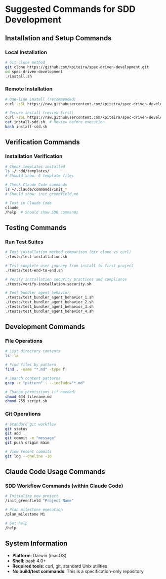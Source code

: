# Suggested Commands for SDD Development

## Installation and Setup Commands

### Local Installation
```bash
# Git clone method
git clone https://github.com/kpiteira/spec-driven-development.git
cd spec-driven-development
./install.sh
```

### Remote Installation  
```bash
# One-line install (recommended)
curl -sSL https://raw.githubusercontent.com/kpiteira/spec-driven-development/main/remote-install.sh | bash

# Secure install (review first)
curl -sSL https://raw.githubusercontent.com/kpiteira/spec-driven-development/main/remote-install.sh -o install-sdd.sh
cat install-sdd.sh  # Review before execution
bash install-sdd.sh
```

## Verification Commands

### Installation Verification
```bash
# Check templates installed
ls ~/.sdd/templates/
# Should show: 6 template files

# Check Claude Code commands
ls ~/.claude/commands/init_*
# Should show: init_greenfield.md

# Test in Claude Code
claude
/help  # Should show SDD commands
```

## Testing Commands

### Run Test Suites
```bash
# Test installation method comparison (git clone vs curl)
./tests/test-installation.sh

# Test complete user journey from install to first project
./tests/test-end-to-end.sh

# Verify installation security practices and compliance
./tests/verify-installation-security.sh

# Test bundler agent behavior
./tests/test_bundler_agent_behavior_1.sh
./tests/test_bundler_agent_behavior_2.sh
./tests/test_bundler_agent_behavior_3.sh
./tests/test_bundler_agent_behavior_4.sh
```

## Development Commands

### File Operations
```bash
# List directory contents
ls -la

# Find files by pattern
find . -name "*.md" -type f

# Search content patterns  
grep -r "pattern" . --include="*.md"

# Change permissions (if needed)
chmod 644 filename.md
chmod 755 script.sh
```

### Git Operations
```bash
# Standard git workflow
git status
git add .
git commit -m "message"
git push origin main

# View recent commits
git log --oneline -10
```

## Claude Code Usage Commands

### SDD Workflow Commands (within Claude Code)
```bash
# Initialize new project
/init_greenfield "Project Name"

# Plan milestone execution
/plan_milestone M1

# Get help
/help
```

## System Information
- **Platform**: Darwin (macOS)
- **Shell**: bash 4.0+
- **Required tools**: curl, git, standard Unix utilities
- **No build/test commands**: This is a specification-only repository